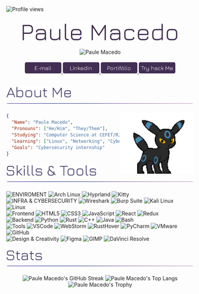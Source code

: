 <!-- Contador de acessos -->
![Profile views](https://komarev.com/ghpvc/?username=paulemacedo&label=Profile%20views&color=432E54&style=flat)

<div align="center">
   <!-- Nome -->
   <h2>
      <img src="./Assets/Titles/nome.png" alt="paulemacedo" />
   </h2>
   
   <!-- Texto Dinamico -->
   <img src="https://readme-typing-svg.demolab.com?font=Jura&weight=600&size=25&pause=1000&color=4B4376&random=false&width=450&height=40&lines=I'm+a+Cybersecurity+Enthusiast;I+am+a+Software+Developer" alt="Paule Macedo">
   
   <!-- Botões -->
   <h6>
      <a href="mailto:paulo.macedo@aluno.cefet-rj.br">
         <img src="./Assets/Buttons/email.png" alt="Email" height="30"/>
      </a>
      <a href="https://www.linkedin.com/in/Paulemacedo/">
         <img src="./Assets/Buttons/linkedin.png" alt="LinkedIn" height="30"/>
      </a>
      <a href="">
         <img src="./Assets/Buttons/portifolio.png" alt="Portifólio" height="30"/>
      </a>
      <a href="https://tryhackme.com/p/paulemacedo">
         <img src="./Assets/Buttons/tryhackme.png" alt="Try hack Me" height="30"/>
      </a>  
   </h6>
</div>

<!-- About Me -->

### [![About Me](./Assets/Titles/aboutme.png)](https://github.com/paulemacedo#) <img align="center" alt="line" src="./Assets/line.gif" width="900" height="1"/>

<img align="right" alt="Umbreon" src="./Assets/umbreon.gif" width="200px"/>

```json
{
  "Name": "Paule Macedo",
  "Pronouns": ["He/Him", "They/Them"],
  "Studying": "Computer Science at CEFET/RJ",
  "Learning": ["Linux", "Networking", "Cybersecurity"],
  "Goals": "Cybersecurity internship"
}
```

### [![Skills](./Assets/Titles/Skills.png)](https://github.com/paulemacedo#-1) <img align="center" alt="line" src="./Assets/line.gif" width="900" height="1"/>

<!-- <div align="center">
   <a href="./Pages/Skills.md">
      <img src="https://go-skill-icons.vercel.app/api/icons?i=arch,hyprland,kitty,linux,bash,python,kali,wireshark,vmwareworkstation,github,figma,gimp,davinci,rust,c,cpp,java,lua,html,css,js,webstorm,pycharm,goland,rustrover,vscode&titles=true&perline=13" alt="Skills">
   </a>
</div> -->


![ENVIROMENT](https://img.shields.io/badge/MY%20ENVIROMENT-181624?style=flat-square&logoColor=white)
![Arch Linux](https://img.shields.io/badge/Arch_Linux-432E54?style=flat-square&logo=arch-linux&logoColor=white)
![Hyprland](https://img.shields.io/badge/Hyprland-432E54?style=flat-square&logo=hyprland&logoColor=white)
![Kitty](https://img.shields.io/badge/Kitty-432E54?style=flat-square&logo=gnometerminal&logoColor=white)
<br>
![INFRA & CYBERSECURITY](https://img.shields.io/badge/INFRA%20%26%20CYBERSECURITY-181624?style=flat-square&logoColor=white)
![Wireshark](https://img.shields.io/badge/Wireshark-432E54?style=flat-square&logo=wireshark&logoColor=white)
![Burp Suite](https://img.shields.io/badge/Burp%20Suite-432E54?style=flat-square&logo=burpsuite&logoColor=white)
![Kali Linux](https://img.shields.io/badge/Kali_Linux-432E54?style=flat-square&logo=kali-linux&logoColor=white)
![Linux](https://img.shields.io/badge/Linux-432E54?style=flat-square&logo=linux&logoColor=white)
<br>
![Frontend](https://img.shields.io/badge/FRONTEND-181624?style=flat-square&logoColor=white)
![HTML5](https://img.shields.io/badge/-HTML5-432E54?style=flat-square&logo=html5&logoColor=white) 
![CSS3](https://img.shields.io/badge/-CSS3-432E54?style=flat-square&logo=css3&logoColor=white)
![JavaScript](https://img.shields.io/badge/-JavaScript-432E54?style=flat-square&logo=javascript&logoColor=white)
![React](https://img.shields.io/badge/-React-432E54?style=flat-square&logo=react&logoColor=white)
![Redux](https://img.shields.io/badge/-Redux-432E54?style=flat-square&logo=redux&logoColor=white)
<br>
![Backend](https://img.shields.io/badge/BACKEND-181624?style=flat-square&logoColor=white)
![Python](https://img.shields.io/badge/-Python-432E54?style=flat-square&logo=Python&logoColor=white)
![Rust](https://img.shields.io/badge/-Rust-432E54?style=flat-square&logo=rust&logoColor=white)
![C++](https://img.shields.io/badge/-C++-432E54?style=flat-square&logo=c&logoColor=white)
![Java](https://img.shields.io/badge/-Java-432E54?style=flat-square&logo=openjdk&logoColor=white)
![Bash](https://img.shields.io/badge/-Bash-432E54?style=flat-square&logo=gnu-bash&logoColor=white)
<BR>
![Tools](https://img.shields.io/badge/TOOLS-181624?style=flat-square&logoColor=white)
![VSCode](https://img.shields.io/badge/-VSCode-432E54?style=flat-square&logo=visual-studio-code&logoColor=white)
![WebStorm](https://img.shields.io/badge/-WebStorm-432E54?style=flat-square&logo=webstorm&logoColor=white)
![RustHover](https://img.shields.io/badge/-RustHover-432E54?style=flat-square&logo=rust&logoColor=white)
![PyCharm](https://img.shields.io/badge/-PyCharm-432E54?style=flat-square&logo=pycharm&logoColor=white)
![VMware](https://img.shields.io/badge/-VMware-432E54?style=flat-square&logo=vmware&logoColor=white)
![GitHub](https://img.shields.io/badge/-GitHub-432E54?style=flat-square&logo=github&logoColor=white)
<br>
![Design & Creativity](https://img.shields.io/badge/DESIGN%20%26%20CREATIVITY-181624?style=flat-square&logoColor=white)
![Figma](https://img.shields.io/badge/-Figma-432E54?style=flat-square&logo=figma&logoColor=white)
![GIMP](https://img.shields.io/badge/-GIMP-432E54?style=flat-square&logo=gimp&logoColor=white)
![DaVinci Resolve](https://img.shields.io/badge/-DaVinci%20Resolve-432E54?style=flat-square&logo=davinci-resolve&logoColor=white)

<!-- Estatos -->
### [![Stats](./Assets/Titles/Stats.png)](https://github.com/paulemacedo#-2) <img align="center" alt="line" src="./Assets/line.gif" width="900" height="1"/>
<div align="center">
    <div>
        <img alt="Paule Macedo's GitHub Streak" width="53%" src="https://paule-streaks.vercel.app/?user=paulemacedo&theme=tokyonight">
        <img alt="Paule Macedo's Top Langs" width="38%" src="https://github-readme-stats.vercel.app/api/top-langs?username=paulemacedo&theme=tokyonight&show_icons=true&locale=en&layout=compact&exclude_repo=BytedeSabor">
    </div>
    <div align="center">
        <img alt="Paule Macedo's Trophy" src="https://github-profile-trophy.vercel.app/?username=paulemacedo&theme=tokyonight&rank=-C&column=-1">
    </div>
</div>


